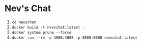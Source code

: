 # Nev's Chat

1. `cd nevschat`
2. `docker build -t nevschat:latest .`
3. `docker system prune --force`
4. `docker run --rm -p 3000:3000 -p 8000:8000 nevschat:latest`
